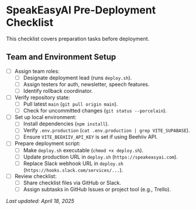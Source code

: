 
# SpeakEasyAI Pre-Deployment Checklist

This checklist covers preparation tasks before deployment.

## Team and Environment Setup

- [ ] Assign team roles:
  - [ ] Designate deployment lead (runs `deploy.sh`).
  - [ ] Assign testers for auth, newsletter, speech features.
  - [ ] Identify rollback coordinator.
- [ ] Verify repository state:
  - [ ] Pull latest `main` (`git pull origin main`).
  - [ ] Check for uncommitted changes (`git status --porcelain`).
- [ ] Set up local environment:
  - [ ] Install dependencies (`npm install`).
  - [ ] Verify `.env.production` (`cat .env.production | grep VITE_SUPABASE`).
  - [ ] Ensure `VITE_BEEHIIV_API_KEY` is set if using Beehiiv API.
- [ ] Prepare deployment script:
  - [ ] Make `deploy.sh` executable (`chmod +x deploy.sh`).
  - [ ] Update production URL in `deploy.sh` (`https://speakeasyai.com`).
  - [ ] Replace Slack webhook URL in `deploy.sh` (`https://hooks.slack.com/services/...`).
- [ ] Review checklist:
  - [ ] Share checklist files via GitHub or Slack.
  - [ ] Assign subtasks in GitHub Issues or project tool (e.g., Trello).

_Last updated: April 18, 2025_
